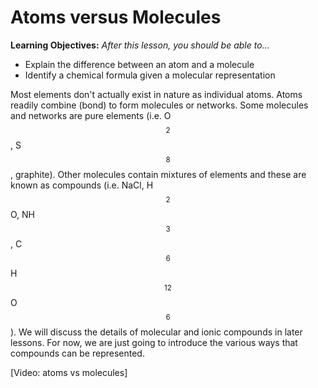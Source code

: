 # Atoms versus Molecules

**Learning Objectives:** _After this lesson, you should be able to…_

* Explain the difference between an atom and a molecule
* Identify a chemical formula given a molecular representation


Most elements don't actually exist in nature as individual atoms.  Atoms readily combine (bond) to form molecules or networks.  Some molecules and networks are pure elements (i.e. O$$_2$$, S$$_8$$, graphite).  Other molecules contain mixtures of elements and these are known as compounds (i.e. NaCl, H$$_2$$O, NH$$_3$$, C$$_6$$H$$_{12}$$O$$_6$$).  We will discuss the details of molecular and ionic compounds in later lessons.  For now, we are just going to introduce the various ways that compounds can be represented.

 [Video: atoms vs molecules] 

